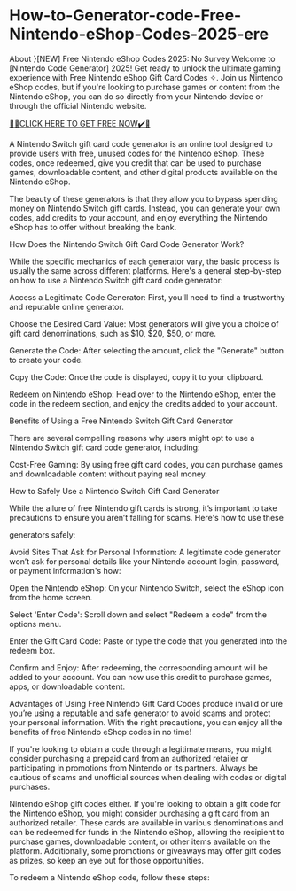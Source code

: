 # How-to-Generator-code-Free-Nintendo-eShop-Codes-2025-ere
About $%&^Free Nintendo eShop Codes 2025%!@#$}[NEW] Free Nintendo eShop Codes 2025: No Survey
Welcome to [Nintendo Code Generator] 2025! Get ready to unlock the ultimate gaming experience with Free Nintendo eShop Gift Card Codes ✧. Join us Nintendo eShop codes, but if you're looking to purchase games or content from the Nintendo eShop, you can do so directly from your Nintendo device or through the official Nintendo website.



[🎁🎁CLICK HERE TO GET FREE NOW✔️🎁](https://offertake.xyz/nintendo/)


A Nintendo Switch gift card code generator is an online tool designed to provide users with free, unused codes for the Nintendo eShop. These codes, once redeemed, give you credit that can be used to purchase games, downloadable content, and other digital products available on the Nintendo eShop.

The beauty of these generators is that they allow you to bypass spending money on Nintendo Switch gift cards. Instead, you can generate your own codes, add credits to your account, and enjoy everything the Nintendo eShop has to offer without breaking the bank.

How Does the Nintendo Switch Gift Card Code Generator Work?

While the specific mechanics of each generator vary, the basic process is usually the same across different platforms. Here's a general step-by-step on how to use a Nintendo Switch gift card code generator:

Access a Legitimate Code Generator: First, you'll need to find a trustworthy and reputable online generator.

Choose the Desired Card Value: Most generators will give you a choice of gift card denominations, such as $10, $20, $50, or more.

Generate the Code: After selecting the amount, click the "Generate" button to create your code.

Copy the Code: Once the code is displayed, copy it to your clipboard.

Redeem on Nintendo eShop: Head over to the Nintendo eShop, enter the code in the redeem section, and enjoy the credits added to your account.

Benefits of Using a Free Nintendo Switch Gift Card Generator

There are several compelling reasons why users might opt to use a Nintendo Switch gift card code generator, including:

Cost-Free Gaming: By using free gift card codes, you can purchase games and downloadable content without paying real money.

How to Safely Use a Nintendo Switch Gift Card Generator

While the allure of free Nintendo gift cards is strong, it’s important to take precautions to ensure you aren’t falling for scams. Here's how to use these


generators safely:

Avoid Sites That Ask for Personal Information: A legitimate code generator won’t ask for personal details like your Nintendo account login, password, or payment information's how:

Open the Nintendo eShop: On your Nintendo Switch, select the eShop icon from the home screen.

Select 'Enter Code': Scroll down and select "Redeem a code" from the options menu.

Enter the Gift Card Code: Paste or type the code that you generated into the redeem box.

Confirm and Enjoy: After redeeming, the corresponding amount will be added to your account. You can now use this credit to purchase games, apps, or downloadable content.

Advantages of Using Free Nintendo Gift Card Codes produce invalid or ure you’re using a reputable and safe generator to avoid scams and protect your personal information. With the right precautions, you can enjoy all the benefits of free Nintendo eShop codes in no time!



If you're looking to obtain a code through a legitimate means, you might consider purchasing a prepaid card from an authorized retailer or participating in promotions from Nintendo or its partners. Always be cautious of scams and unofficial sources when dealing with codes or digital purchases.



Nintendo eShop gift codes either. If you're looking to obtain a gift code for the Nintendo eShop, you might consider purchasing a gift card from an authorized retailer. These cards are available in various denominations and can be redeemed for funds in the Nintendo eShop, allowing the recipient to purchase games, downloadable content, or other items available on the platform. Additionally, some promotions or giveaways may offer gift codes as prizes, so keep an eye out for those opportunities.



To redeem a Nintendo eShop code, follow these steps:
